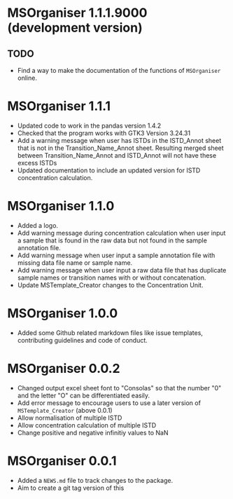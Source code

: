 # MSOrganiser 1.1.1.9000 (development version)

## TODO

* Find a way to make the documentation of the functions of `MSOrganiser` online.

# MSOrganiser 1.1.1 

* Updated code to work in the pandas version 1.4.2
* Checked that the program works with GTK3 Version 3.24.31
* Add a warning message when user has ISTDs in the ISTD_Annot sheet that is not in the Transition_Name_Annot sheet. Resulting merged sheet between Transition_Name_Annot and ISTD_Annot will not have these excess ISTDs
* Updated documentation to include an updated version for ISTD concentration calculation.

# MSOrganiser 1.1.0

* Added a logo.
* Add warning message during concentration calculation when user input a sample that is found in the raw data but not found in the sample annotation file.
* Add warning message when user input a sample annotation file with missing data file name or sample name.
* Add warning message when user input a raw data file that has duplicate sample names or transition names with or without concatenation.
* Update MSTemplate_Creator changes to the Concentration Unit.

# MSOrganiser 1.0.0

* Added some Github related markdown files like issue templates, contributing guidelines and code of conduct.

# MSOrganiser 0.0.2

* Changed output excel sheet font to "Consolas" so that the number "0" and the letter "O" can be differentiated easily.
* Add error message to encourage users to use a later version of `MSTemplate_Creator` (above 0.0.1)
* Allow normalisation of multiple ISTD
* Allow concentration calculation of multiple ISTD
* Change positive and negative infinitiy values to NaN

# MSOrganiser 0.0.1

* Added a `NEWS.md` file to track changes to the package.
* Aim to create a git tag version of this
